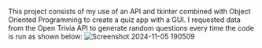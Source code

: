This project consists of my use of an API and tkinter combined with Object Oriented Programming to create a quiz app with a GUI.
I requested data from the Open Trivia API to generate random questions every time the code is run as shown below:
![Screenshot 2024-11-05 190509](https://github.com/user-attachments/assets/1c8da3b4-f75c-419e-9760-c5fba833456c)

